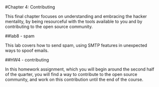 #Chapter 4: Contributing

This final chapter focuses on understanding and embracing the hacker mentality, by being resourceful with the tools available to you and by contributing to the open source community.

##lab8 - spam

This lab covers how to send spam, using SMTP features in unexpected ways to spoof emails. 

##HW4 - contributing

In this homework assignment, which you will begin around the second half of the quarter, you will find a way to contribute to the open source community, and work on this contribution until the end of the course.  
